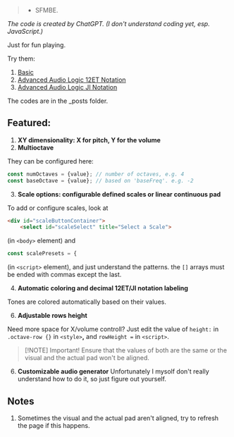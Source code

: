> - SFMBE.

*The code is created by ChatGPT. (I don't understand coding yet, esp. JavaScript.)*

Just for fun playing.

Try them:
1. [Basic](https://codineslifen.github.io/MusicTouchpad-XY-Multioctave-w-Continuous-CustomizableScales-12ETandJINotation-AutomaticallyColored/2025/05/10/basic.html)
2. [Advanced Audio Logic 12ET Notation](https://codineslifen.github.io/MusicTouchpad-XY-Multioctave-w-Continuous-CustomizableScales-12ETandJINotation-AutomaticallyColored/2025/06/15/advancedaudio12et.html)
3. [Advanced Audio Logic JI Notation](https://codineslifen.github.io/MusicTouchpad-XY-Multioctave-w-Continuous-CustomizableScales-12ETandJINotation-AutomaticallyColored/2025/06/15/advancedaudiojust.html)

The codes are in the _posts folder.

## Featured:
1. **XY dimensionality: X for pitch, Y for the volume**
2. **Multioctave**

They can be configured here:
```js
const numOctaves = {value}; // number of octaves, e.g. 4
const baseOctave = {value}; // based on 'baseFreq'. e.g. -2
```
3. **Scale options: configurable defined scales or linear continuous pad**

To add or configure scales, look at
```html
<div id="scaleButtonContainer">
    <select id="scaleSelect" title="Select a Scale">
```
(in `<body>` element) and
```js
const scalePresets = {
```
(in `<script>` element), and just understand the patterns. the `[]` arrays must be ended with commas except the last.

4. **Automatic coloring and decimal 12ET/JI notation labeling**

Tones are colored automatically based on their values.

6. **Adjustable rows height**

Need more space for X/volume controll? Just edit the value of `height:` in `.octave-row {}` in `<style>`**,** and `rowHeight =` in `<script>`.
> [!NOTE] Important!
> Ensure that the values of both are the same or the visual and the actual pad won't be aligned.

6. **Customizable audio generator**
Unfortunately I mysolf don't really understand how to do it, so just figure out yourself.

## Notes
1. Sometimes the visual and the actual pad aren't aligned, try to refresh the page if this happens.

